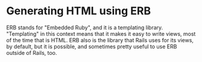 # Generating HTML using ERB

ERB stands for "Embedded Ruby", and it is a templating library. "Templating" in
this context means that it makes it easy to write views, most of the time that
is HTML. ERB also is the library that Rails uses for its views, by default, but
it is possible, and sometimes pretty useful to use ERB outside of Rails, too.





